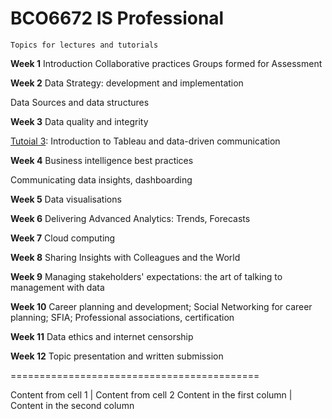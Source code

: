 BCO6672  IS Professional
==========================

```
Topics for lectures and tutorials

```
**Week 1**  Introduction
Collaborative practices
Groups formed for Assessment

**Week 2** Data Strategy: development and implementation 

Data Sources and data structures

**Week 3** Data quality and integrity 

[Tutoial 3](/3/lab3.Rmd): Introduction to Tableau and data-driven communication

**Week 4** Business intelligence best practices

Communicating data insights, dashboarding

**Week 5** Data visualisations

**Week 6** Delivering Advanced Analytics: Trends, Forecasts

**Week 7** Cloud computing

**Week 8** Sharing Insights with Colleagues and the World

**Week 9** Managing stakeholders' expectations: the art of talking to management with data

**Week 10** Career planning and development; Social Networking for career planning; SFIA; Professional associations, certification

**Week 11** Data ethics and internet censorship

**Week 12** Topic presentation and written submission 


===========================================



Content from cell 1 | Content from cell 2
Content in the first column | Content in the second column

